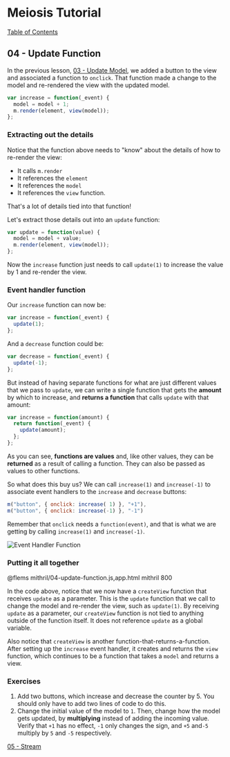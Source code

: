 # Meiosis Tutorial

[Table of Contents](toc.html)

## 04 - Update Function

In the previous lesson, [03 - Update Model](03-update-model-mithril.html), we added a button
to the view and associated a function to `onclick`. That function made a change to the model
and re-rendered the view with the updated model.

```js
var increase = function(_event) {
  model = model + 1;
  m.render(element, view(model));
};
```

### Extracting out the details

Notice that the function above needs to "know" about the details of how to re-render the view:

- It calls `m.render`
- It references the `element`
- It references the `model`
- It references the `view` function.

That's a lot of details tied into that function!

Let's extract those details out into an `update` function:

```js
var update = function(value) {
  model = model + value;
  m.render(element, view(model));
};
```

Now the `increase` function just needs to call `update(1)` to increase the value by 1 and re-render the view.

### Event handler function

Our `increase` function can now be:

```js
var increase = function(_event) {
  update(1);
};
```

And a `decrease` function could be:

```js
var decrease = function(_event) {
  update(-1);
};
```

But instead of having separate functions for what are just different values that we pass to
`update`, we can write a single function that gets the **amount** by which to increase, and
**returns a function** that calls `update` with that amount:

```js
var increase = function(amount) {
  return function(_event) {
    update(amount);
  };
};
```

As you can see, **functions are values** and, like other values, they can be **returned** as a
result of calling a function. They can also be passed as values to other functions.

So what does this buy us? We can call `increase(1)` and `increase(-1)` to associate event handlers
to the `increase` and `decrease` buttons:

```js
m("button", { onclick: increase( 1) }, "+1"),
m("button", { onclick: increase(-1) }, "-1")
```

Remember that `onclick` needs a `function(event)`, and that is what we are getting by calling
`increase(1)` and `increase(-1)`.

![Event Handler Function](04-update-function-01.svg)

### Putting it all together

@flems mithril/04-update-function.js,app.html mithril 800

In the code above, notice that we now have a `createView` function that receives `update` as a
parameter. This is the `update` function that we call to change the model and re-render the view,
such as `update(1)`. By receiving `update` as a parameter, our `createView` function is not tied
to anything outside of the function itself. It does not reference `update` as a global variable.

Also notice that `createView` is another function-that-returns-a-function. After setting up the
`increase` event handler, it creates and returns the `view` function, which continues to be a
function that takes a `model` and returns a view.

### Exercises

1. Add two buttons, which increase and decrease the counter by 5. You should only have to add
two lines of code to do this.
1. Change the initial value of the model to `1`. Then, change how the model gets updated, by
**multiplying** instead of adding the incoming value. Verify that `+1` has no effect, `-1`
only changes the sign, and `+5` and`-5` multiply by `5` and `-5` respectively.

[05 - Stream](05-stream-mithril.html)
